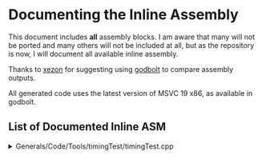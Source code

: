 # Documenting the Inline Assembly

This document includes **all** assembly blocks. I am aware that many will not be ported and many others will not be
included at all, but as the repository is now, I will document all available inline assembly.

Thanks to [xezon](https://github.com/xezon) for suggesting using [godbolt](https://godbolt.org/) to compare assembly
outputs.

All generated code uses the latest version of MSVC 19 x86, as available in godbolt.

## List of Documented Inline ASM

<details>
<summary>Generals/Code/Tools/timingTest/timingTest.cpp</summary>

This file includes the following assembly block:

```c++
void GetPrecisionTimer(INT64* t)
{
	// CPUID is needed to force serialization of any previous instructions. 
	__asm 
	{
		RDTSC
		MOV ECX,[t]
		MOV [ECX], EAX
		MOV [ECX+4], EDX
	}
}
```

This function is attempting to use the [RDTSC](https://www.aldeid.com/wiki/X86-assembly/Instructions/rdtsc) instruction
and saving its value into `t`.

My goto equivalent is:

```c++
#include <intrin.h>

void GetPrevisionTimer(__int64* t)
{
    *t = (__int64)__rdtsc();
}
```

The generated assemblies are:

<table>
<tr>
<th>With Inline Assembly</th>
<th>Without Inline Assembly</th>
</tr>
<td>

```asm
_t$ = 8                                       ; size = 4
void GetPrecisionTimer(__int64 *) PROC                  ; GetPrecisionTimer
        push    ebp
        mov     ebp, esp
        rdtsc
        mov     ecx, DWORD PTR _t$[ebp]
        mov     DWORD PTR [ecx], eax
        mov     DWORD PTR [ecx+4], edx
        pop     ebp
        ret     0
void GetPrecisionTimer(__int64 *) ENDP                  ; GetPrecisionTimer
```

</td>
<td>

```asm
_t$ = 8                                       ; size = 4
void GetPrevisionTimer(__int64 *) PROC                  ; GetPrevisionTimer
        push    ebp
        mov     ebp, esp
        rdtsc
        mov     ecx, DWORD PTR _t$[ebp]
        mov     DWORD PTR [ecx], eax
        mov     DWORD PTR [ecx+4], edx
        pop     ebp
        ret     0
void GetPrevisionTimer(__int64 *) ENDP                  ; GetPrevisionTimer
```

</td>
</table>

These are **not** different.

</details>
